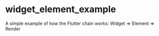 # widget_element_example

A simple example of how the Flutter chain works: Widget => Element => Render 

